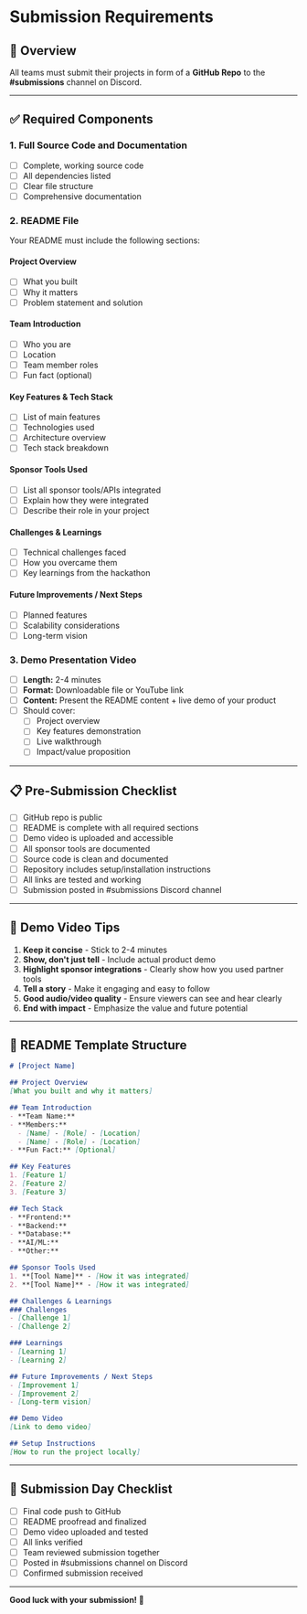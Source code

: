 # Submission Requirements

## 📌 Overview

All teams must submit their projects in form of a **GitHub Repo** to the **#submissions** channel on Discord.

---

## ✅ Required Components

### 1. Full Source Code and Documentation

- [ ] Complete, working source code
- [ ] All dependencies listed
- [ ] Clear file structure
- [ ] Comprehensive documentation

### 2. README File

Your README must include the following sections:

#### **Project Overview**
- [ ] What you built
- [ ] Why it matters
- [ ] Problem statement and solution

#### **Team Introduction**
- [ ] Who you are
- [ ] Location
- [ ] Team member roles
- [ ] Fun fact (optional)

#### **Key Features & Tech Stack**
- [ ] List of main features
- [ ] Technologies used
- [ ] Architecture overview
- [ ] Tech stack breakdown

#### **Sponsor Tools Used**
- [ ] List all sponsor tools/APIs integrated
- [ ] Explain how they were integrated
- [ ] Describe their role in your project

#### **Challenges & Learnings**
- [ ] Technical challenges faced
- [ ] How you overcame them
- [ ] Key learnings from the hackathon

#### **Future Improvements / Next Steps**
- [ ] Planned features
- [ ] Scalability considerations
- [ ] Long-term vision

### 3. Demo Presentation Video

- [ ] **Length:** 2-4 minutes
- [ ] **Format:** Downloadable file or YouTube link
- [ ] **Content:** Present the README content + live demo of your product
- [ ] Should cover:
  - [ ] Project overview
  - [ ] Key features demonstration
  - [ ] Live walkthrough
  - [ ] Impact/value proposition

---

## 📋 Pre-Submission Checklist

- [ ] GitHub repo is public
- [ ] README is complete with all required sections
- [ ] Demo video is uploaded and accessible
- [ ] All sponsor tools are documented
- [ ] Source code is clean and documented
- [ ] Repository includes setup/installation instructions
- [ ] All links are tested and working
- [ ] Submission posted in #submissions Discord channel

---

## 🎥 Demo Video Tips

1. **Keep it concise** - Stick to 2-4 minutes
2. **Show, don't just tell** - Include actual product demo
3. **Highlight sponsor integrations** - Clearly show how you used partner tools
4. **Tell a story** - Make it engaging and easy to follow
5. **Good audio/video quality** - Ensure viewers can see and hear clearly
6. **End with impact** - Emphasize the value and future potential

---

## 📝 README Template Structure

```markdown
# [Project Name]

## Project Overview
[What you built and why it matters]

## Team Introduction
- **Team Name:** 
- **Members:**
  - [Name] - [Role] - [Location]
  - [Name] - [Role] - [Location]
- **Fun Fact:** [Optional]

## Key Features
1. [Feature 1]
2. [Feature 2]
3. [Feature 3]

## Tech Stack
- **Frontend:**
- **Backend:**
- **Database:**
- **AI/ML:**
- **Other:**

## Sponsor Tools Used
1. **[Tool Name]** - [How it was integrated]
2. **[Tool Name]** - [How it was integrated]

## Challenges & Learnings
### Challenges
- [Challenge 1]
- [Challenge 2]

### Learnings
- [Learning 1]
- [Learning 2]

## Future Improvements / Next Steps
- [Improvement 1]
- [Improvement 2]
- [Long-term vision]

## Demo Video
[Link to demo video]

## Setup Instructions
[How to run the project locally]
```

---

## 🚀 Submission Day Checklist

- [ ] Final code push to GitHub
- [ ] README proofread and finalized
- [ ] Demo video uploaded and tested
- [ ] All links verified
- [ ] Team reviewed submission together
- [ ] Posted in #submissions channel on Discord
- [ ] Confirmed submission received

---

**Good luck with your submission! 🎉**

